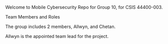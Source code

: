 Welcome to Mobile Cybersecurity Repo for Group 10, for CSIS 44400-003. 

Team Members and Roles

The group includes 2 members, Allwyn, and Chetan. 

Allwyn is the appointed team lead for the project.

